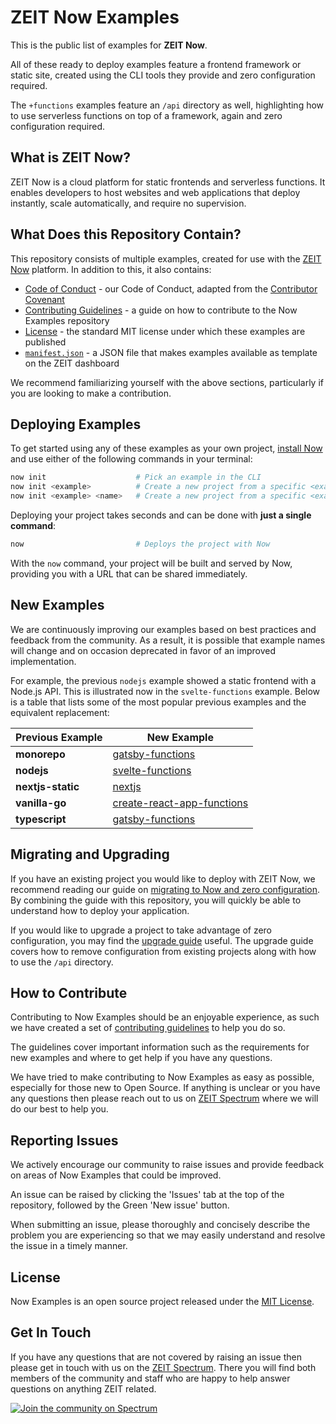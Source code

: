 # ZEIT Now Examples

This is the public list of examples for **ZEIT Now**.

All of these ready to deploy examples feature a frontend framework or static site, created using the CLI tools they provide and zero configuration required.

The `+functions` examples feature an `/api` directory as well, highlighting how to use serverless functions on top of a framework, again and zero configuration required.

## What is ZEIT Now?

ZEIT Now is a cloud platform for static frontends and serverless functions. It enables developers to host websites and web applications that deploy instantly, scale automatically, and require no supervision.

## What Does this Repository Contain?

This repository consists of multiple examples, created for use with the [ZEIT Now](https://zeit.co/now) platform. In addition to this, it also contains:

- [Code of Conduct](https://github.com/zeit/now-examples/blob/master/CODE_OF_CONDUCT.md) - our Code of Conduct, adapted from the [Contributor Covenant](http://contributor-covenant.org)
- [Contributing Guidelines](https://github.com/zeit/now-examples/blob/master/CONTRIBUTING.md) - a guide on how to contribute to the Now Examples repository
- [License](https://github.com/zeit/now-examples/blob/master/LICENSE.md) - the standard MIT license under which these examples are published
- [`manifest.json`](https://github.com/zeit/now-examples/blob/master/manifest.json) - a JSON file that makes examples available as template on the ZEIT dashboard

We recommend familiarizing yourself with the above sections, particularly if you are looking to make a contribution.

## Deploying Examples

To get started using any of these examples as your own project, [install Now](https://zeit.co/download) and use either of the following commands in your terminal:

```sh
now init                    # Pick an example in the CLI
now init <example>          # Create a new project from a specific <example>
now init <example> <name>   # Create a new project from a specific <example> with a different folder <name>
```

Deploying your project takes seconds and can be done with **just a single command**:

```sh
now                         # Deploys the project with Now
```

With the `now` command, your project will be built and served by Now, providing you with a URL that can be shared immediately.

## New Examples

We are continuously improving our examples based on best practices and feedback from the community. As a result, it is possible that example names will change and on occasion deprecated in favor of an improved implementation.

For example, the previous `nodejs` example showed a static frontend with a Node.js API. This is illustrated now in the `svelte-functions` example. Below is a table that lists some of the most popular previous examples and the equivalent replacement:

| Previous Example  | New Example                                                                                               |
| ----------------- | --------------------------------------------------------------------------------------------------------- |
| **monorepo**      | [gatsby-functions](https://github.com/zeit/now-examples/tree/master/gatsby-functions)                     |
| **nodejs**        | [svelte-functions](https://github.com/zeit/now-examples/tree/master/svelte-functions)                     |
| **nextjs-static** | [nextjs](https://github.com/zeit/now-examples/tree/master/nextjs)                                         |
| **vanilla-go**    | [create-react-app-functions](https://github.com/zeit/now-examples/tree/master/create-react-app-functions) |
| **typescript**    | [gatsby-functions](https://github.com/zeit/now-examples/tree/master/gatsby-functions)                     |

## Migrating and Upgrading

If you have an existing project you would like to deploy with ZEIT Now, we recommend reading our guide on [migrating to Now and zero configuration](https://zeit.co/guides/migrate-to-zeit-now/). By combining the guide with this repository, you will quickly be able to understand how to deploy your application.

If you would like to upgrade a project to take advantage of zero configuration, you may find the [upgrade guide](https://zeit.co/guides/upgrade-to-zero-configuration/) useful. The upgrade guide covers how to remove configuration from existing projects along with how to use the `/api` directory.

## How to Contribute

Contributing to Now Examples should be an enjoyable experience, as such we have created a set of [contributing guidelines](https://github.com/zeit/docs/blob/master/CONTRIBUTING.md) to help you do so.

The guidelines cover important information such as the requirements for new examples and where to get help if you have any questions.

We have tried to make contributing to Now Examples as easy as possible, especially for those new to Open Source. If anything is unclear or you have any questions then please reach out to us on [ZEIT Spectrum](https://spectrum.chat/zeit) where we will do our best to help you.

## Reporting Issues

We actively encourage our community to raise issues and provide feedback on areas of Now Examples that could be improved.

An issue can be raised by clicking the 'Issues' tab at the top of the repository, followed by the Green 'New issue' button.

When submitting an issue, please thoroughly and concisely describe the problem you are experiencing so that we may easily understand and resolve the issue in a timely manner.

## License

Now Examples is an open source project released under the [MIT License](https://github.com/zeit/docs/blob/master/LICENSE.md).

## Get In Touch

If you have any questions that are not covered by raising an issue then please get in touch with us on the [ZEIT Spectrum](https://spectrum.chat/zeit). There you will find both members of the community and staff who are happy to help answer questions on anything ZEIT related.

[![Join the community on Spectrum](https://withspectrum.github.io/badge/badge.svg)](https://spectrum.chat/zeit)
